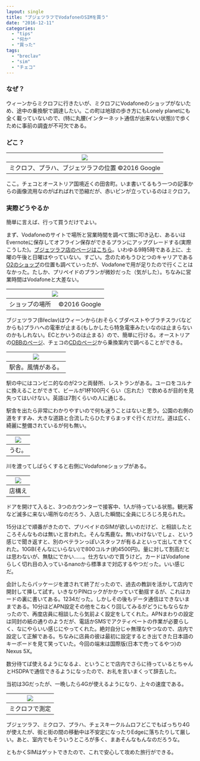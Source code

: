 ```yaml
---
layout: single
title: "ブジェツラフでVodafoneのSIMを買う"
date: "2016-12-11"
categories: 
  - "tips"
  - "何か"
  - "買った"
tags: 
  - "breclav"
  - "sim"
  - "チェコ"
---
```


### なぜ？

ウィーンからミクロフに行きたいが、ミクロフにVodafoneのショップがないため、途中の乗換駅で調達したい。この町は地球の歩き方にもLonely planetにも全く載っていないので、(特に丸腰(インターネット通信が出来ない状態))で歩くために事前の調査が不可欠である。

### どこ？

| ![](https://blog.naotaco.com/assets/images/posts/2016/12/map.jpg) |
|:--:|
|  ミクロフ、プラハ、ブジェツラフの位置 ©2016 Google |

ここ。チェコとオーストリア国境近くの田舎町。いま書いてるもう一つの記事からの画像流用なのがばればれで恐縮だが、赤いピンが立っているのはミクロフ。

### 実際どうやるか

簡単に言えば、行って買うだけでよい。

まず、Vodafoneのサイトで場所と営業時間を調べて頭に叩き込む、あるいはEvernoteに保存してオフライン保存ができるプランにアップグレードする(実際こうした)。[ブジェツラフ店のページはこちら](https://www.vodafone.cz/en/about-vodafone/stores/store-detail/breclav/)。いわゆる9時5時である上に、土曜の午後と日曜はやっていない。すごい。念のためもうひとつのキャリアである[O2のショップ](https://www.o2.cz/osobni/en/stores/breclav/324-jana-palacha-3197/)の位置も調べていったが、Vodafoneで用が足りたので行くことはなかった。たしか、プリペイドのプランが微妙だった（気がした）。ちなみに営業時間はVodafoneと大差ない。

| ![](https://blog.naotaco.com/assets/images/posts/2016/12/map2.png) |
|:--:|
|  ショップの場所　 ©2016 Google |

ブジェツラフ(Břeclav)はウィーンから(おそらくブダペストやブラチスラバなどからも)プラハへの電車が止まる(もしかしたら特急電車みたいなのは止まらないのかもしれない。ECとかいうのは止まる）ので、簡単に行ける。オーストリアの[OBBのページ](https://www.oebb.at/en/)、チェコの[CDのページ](https://www.cd.cz/en/)から乗換案内で調べることができる。

| ![](https://blog.naotaco.com/assets/images/posts/2016/12/DSC04790.jpg) |
|:--:|
|  駅舎。風情がある。 |

駅の中にはコンビニ的なのが2つと両替所、レストランがある。ユーロをコルナに換えることができて、ビールが1杯100円くらい（忘れた）で飲めるが目的を見失ってはいけない。英語は7割くらいの人に通じる。

駅舎を出たら非常にわかりやすいので何も迷うことはないと思う。公園の右側の道をすすみ、大きな道路と合流したらひたすらまっすぐ行くだけだ。道は広く、綺麗に整備されているが何も無い。

| ![](https://blog.naotaco.com/assets/images/posts/2016/12/DSC04789.jpg) |
|:--:|
|  うむ。 |

川を渡ってしばらくすると右側にVodafoneショップがある。

| ![](https://blog.naotaco.com/assets/images/posts/2016/12/DSC04787.jpg) |
|:--:|
|  店構え |

ドアを開けて入ると、3つのカウンターで接客中、1人が待っている状態。観光客など滅多に来ない場所なのだろう、入店した瞬間に全員にじろじろ見られた。

15分ほどで順番がきたので、プリペイドのSIMが欲しいのだけど、と相談したところそんなものは無いと言われた。そんな馬鹿な。無いわけないでしょ、という感じで聞き返すと、別のベテランっぽいスタッフが有るよといって出してきてくれた。10GB(そんなにいらない)で800コルナ(約4500円)。量に対して割高だとは思わないが、無駄にでかい……。仕方ないので買うけど。カードはVodafoneらしく切れ目の入っているnanoから標準まで対応するやつだった。いい感じだ。

会計したらパッケージを渡されて終了だったので、過去の教訓を活かして店内で開封して挿して試す。いきなりPINロックがかかっていて動揺するが、これはカードの裏に書いてある。1234だった。しかしその後もデータ通信はできないままである。10分ほどAPN設定その他をこねくり回してみるがどうにもならなかったので、再度店員に相談したら気前よく設定をしてくれた。APNまわりの設定は同封の紙の通りのようだが、電話かSMSでアクティベートの作業が必要らしく、なにやらいい感じにやってくれた。絶対自分じゃ無理なやつなので、店内で設定して正解である。ちなみに店員の彼は最初に設定するとき出てきた日本語のキーボードを見て笑っていた。今回の端末は国際版(日本で売ってるやつ)のNexus 5X。

数分待てば使えるようになるよ、ということで店内でさらに待っているとちゃんとHSDPAで通信できるようになったので、お礼を言いまくって辞去した。

当初は3Gだったが、一晩したら4Gが使えるようになり、上々の速度である。

| ![](https://blog.naotaco.com/assets/images/posts/2016/12/Screenshot_20161122-035459.png) |
|:--:|
|  ミクロフで測定 |

ブジェツラフ、ミクロフ、プラハ、チェスキークルムロフどこでもばっちり4Gが使えたが、街と街の間の移動中は不安定になったりEdgeに落ちたりして厳しい。あと、室内でもそういうところが多く、まあそんなもんなのだろうな。

ともかくSIMはゲットできたので、これで安心して攻めた旅行ができる。
